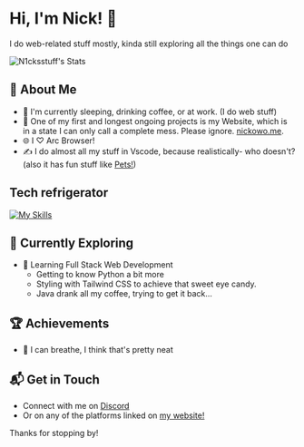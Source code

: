 # Hi, I'm Nick!  👋

I do web-related stuff mostly, kinda still exploring all the things one can do

![N1cksstuff's Stats](https://github-readme-stats.vercel.app/api?username=N1cksstuff&theme=vue-dark&show_icons=true&hide_border=true&count_private=true)

## 🚀 About Me

- 🔭 I'm currently sleeping, drinking coffee, or at work. (I do web stuff)
- 📝 One of my first and longest ongoing projects is my Website, which is in a state I can only call a complete mess. Please ignore. [nickowo.me](https://nickowo.me).
- 🌐 I ♡ Arc Browser!
- ✍️ I do almost all my stuff in Vscode, because realistically- who doesn't? (also it has fun stuff like [Pets!](https://marketplace.visualstudio.com/items?itemName=tonybaloney.vscode-pets))

## Tech refrigerator 
[![My Skills](https://skillicons.dev/icons?i=js,html,css,figma,md,python,godot,idea,raspberrypi,tailwind,vscode,vue)](https://skillicons.dev)

## 🌱 Currently Exploring

- 🚀 Learning Full Stack Web Development
  - Getting to know Python a bit more
  - Styling with Tailwind CSS to achieve that sweet eye candy.
  - Java drank all my coffee, trying to get it back...

 ## 🏆 Achievements

- 🌟 I can breathe, I think that's pretty neat


## 📬 Get in Touch

- Connect with me on [Discord](https://discord.gg/g7ZAmTQhsP)
- Or on any of the platforms linked on [my website!](https://nickowo.me)

Thanks for stopping by!
